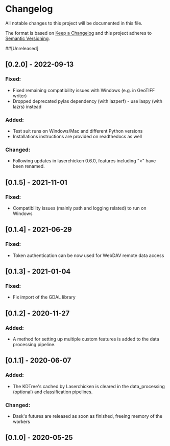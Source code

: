 # Changelog
All notable changes to this project will be documented in this file.

The format is based on [Keep a Changelog](https://keepachangelog.com/en/1.0.0/)
and this project adheres to [Semantic Versioning](https://semver.org/spec/v2.0.0.html).

##[Unreleased]

## [0.2.0] - 2022-09-13
### Fixed:
- Fixed remaining compatibility issues with Windows (e.g. in GeoTIFF writer)
- Dropped deprecated pylas dependency (with lazperf) - use laspy (with lazrs) instead

### Added:
- Test suit runs on Windows/Mac and different Python versions
- Installations instructions are provided on readthedocs as well

### Changed:
- Following updates in laserchicken 0.6.0, features including "<" have been renamed.

## [0.1.5] - 2021-11-01
### Fixed:
- Compatibility issues (mainly path and logging related) to run on Windows

## [0.1.4] - 2021-06-29
### Fixed:
- Token authentication can be now used for WebDAV remote data access

## [0.1.3] - 2021-01-04
### Fixed:
- Fix import of the GDAL library

## [0.1.2] - 2020-11-27
### Added:
- A method for setting up multiple custom features is added to the data processing pipeline. 

## [0.1.1] - 2020-06-07
### Added:
- The KDTree's cached by Laserchicken is cleared in the data_processing (optional) and classification pipelines. 

### Changed:
- Dask's futures are released as soon as finished, freeing memory of the workers

## [0.1.0] - 2020-05-25

